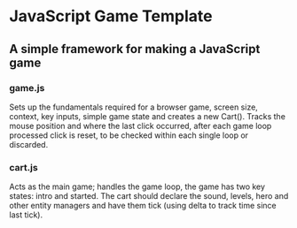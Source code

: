 # JavaScript Game Template

## A simple framework for making a JavaScript game

### game.js

Sets up the fundamentals required for a browser game, screen size, context, key inputs, simple game state and creates a new Cart(). Tracks the mouse position and where the last click occurred, after each game loop processed click is reset, to be checked within each single loop or discarded.

### cart.js

Acts as the main game; handles the game loop, the game has two key states: intro and started. The cart should declare the sound, levels, hero and other entity managers and have them tick (using delta to track time since last tick).
